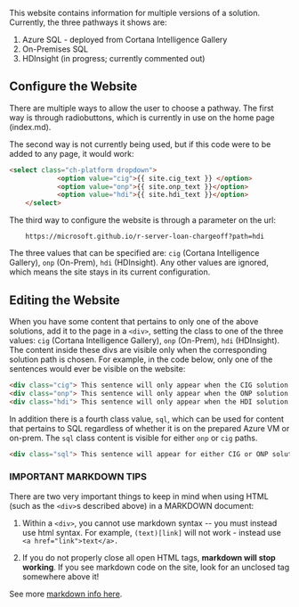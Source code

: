This website contains information for multiple versions of a solution.  Currently, the three pathways it shows are:

1.  Azure SQL - deployed from Cortana Intelligence Gallery
2.  On-Premises SQL
3.  HDInsight (in progress; currently commented out)

## Configure the Website

There are multiple ways to allow the user to choose a pathway. The first way is through radiobuttons, which is currently in use on the home page (index.md).

The second way is not currently being used, but if this code were to be added to any page, it would work:

```html
<select class="ch-platform dropdown">
            <option value="cig">{{ site.cig_text }} </option>
            <option value="onp">{{ site.onp_text }}</option>
            <option value="hdi">{{ site.hdi_text }}</option>
    </select> 
```

The third way to configure the  website is through a parameter on the url:

```
    https://microsoft.github.io/r-server-loan-chargeoff?path=hdi
```
The three values that can be specified are: `cig` (Cortana Intelligence Gallery), `onp` (On-Prem), `hdi` (HDInsight).  Any other values are ignored, which means the site stays in its current configuration.

## Editing the Website

When you have  some content that pertains to only one of the above solutions, add it to the page in a `<div>`, setting the class to one of the three values: `cig` (Cortana Intelligence Gallery), `onp` (On-Prem), `hdi` (HDInsight).  The content inside these divs are visible only when the corresponding solution path is chosen.  For example, in the code below, only one of the sentences would ever be visible on the website:

```html
<div class="cig"> This sentence will only appear when the CIG solution has been chosen.</div>
<div class="onp"> This sentence will only appear when the ONP solution has been chosen.</div>
<div class="hdi"> This sentence will only appear when the HDI solution has been chosen.</div>
```

In addition there is a fourth class value, `sql`, which can be used for content that pertains to SQL regardless of whether it is on the prepared Azure VM or on-prem. The  `sql` class content is visible for either `onp` or `cig` paths.

```html
<div class="sql"> This sentence will appear for either CIG or ONP solutions.</div>
```
### IMPORTANT MARKDOWN TIPS

There are two very important things to keep in mind when using HTML (such as the `<div>`s described above) in a MARKDOWN document:

1.  Within a `<div>`, you cannot use markdown syntax -- you must instead use html syntax. For example, `(text)[link]` will not work - instead use `<a href="link">text</a>.` 

2. If you do not properly close all open HTML tags, **markdown will stop working**.  If you see markdown code on the site, look for an unclosed tag somewhere above it!  

See more [ markdown info here](https://github.com/adam-p/markdown-here/wiki/Markdown-Cheatsheet#code).